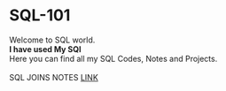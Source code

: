 
# SQL-101
Welcome to SQL world.\
**I have used My SQl**\
Here you can find all my SQL Codes, Notes and Projects.\
\
SQL JOINS NOTES [LINK](https://github.com/Dhritionly/SQL-101/tree/d6875c1add34d5ae76499dbf152216b4edcf3106/NOTES)




